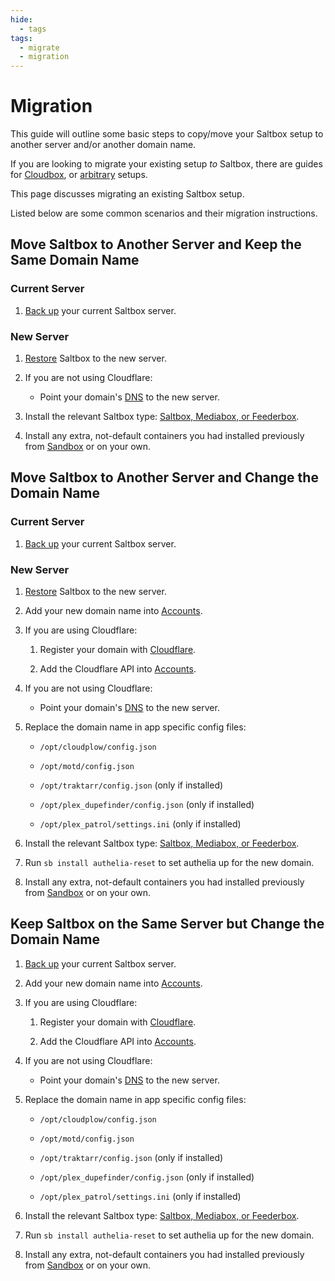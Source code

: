 ```yaml
---
hide:
  - tags
tags:
  - migrate
  - migration
---
```


# Migration

This guide will outline some basic steps to copy/move your Saltbox setup to another server and/or another domain name.

If you are looking to migrate your existing setup *to* Saltbox, there are guides for [Cloudbox](../../reference/guides/cloudbox.md), or [arbitrary](../../reference/guides/other.md) setups.

This page discusses migrating an existing Saltbox setup.

Listed below are some common scenarios and their migration instructions.

## Move Saltbox to Another Server and Keep the Same Domain Name

### Current Server

1. [Back up](backup.md) your current Saltbox server.

### New Server

1. [Restore](restore.md) Saltbox to the new server.

2. If you are not using Cloudflare:

    - Point your domain's [DNS](../prerequisites/prerequisites.md#domain) to the new server.

3. Install the relevant Saltbox type: [Saltbox, Mediabox, or Feederbox](../install/install.md#step-5-saltbox).

4. Install any extra, not-default containers you had installed previously from [Sandbox](../../sandbox/index.md) or on your own.

## Move Saltbox to Another Server and Change the Domain Name

### Current Server

1. [Back up](backup.md) your current Saltbox server.

### New Server

1. [Restore](restore.md) Saltbox to the new server.

2. Add your new domain name into [Accounts](../install/install.md#step-2-configuration).

3. If you are using Cloudflare:

    1. Register your domain with [Cloudflare](../../faq/Cloudflare.md).

    2. Add the Cloudflare API into [Accounts](../install/install.md#step-2-configuration).

4. If you are not using Cloudflare:

    - Point your domain's [DNS](../prerequisites/prerequisites.md#domain) to the new server.

5. Replace the domain name in app specific config files:

    - `/opt/cloudplow/config.json`

    - `/opt/motd/config.json`

    - `/opt/traktarr/config.json` (only if installed)

    - `/opt/plex_dupefinder/config.json` (only if installed)

    - `/opt/plex_patrol/settings.ini` (only if installed)

6. Install the relevant Saltbox type: [Saltbox, Mediabox, or Feederbox](../install/install.md#step-5-saltbox).

7. Run `sb install authelia-reset` to set authelia up for the new domain.

8. Install any extra, not-default containers you had installed previously from [Sandbox](../../sandbox/index.md) or on your own.

## Keep Saltbox on the Same Server but Change the Domain Name

1. [Back up](backup.md) your current Saltbox server.

2. Add your new domain name into [Accounts](../install/install.md#step-2-configuration).

3. If you are using Cloudflare:

    1. Register your domain with [Cloudflare](../../faq/Cloudflare.md).

    2. Add the Cloudflare API into [Accounts](../install/install.md#step-2-configuration).

4. If you are not using Cloudflare:

    - Point your domain's [DNS](../prerequisites/prerequisites.md#domain) to the new server.

5. Replace the domain name in app specific config files:

    - `/opt/cloudplow/config.json`

    - `/opt/motd/config.json`

    - `/opt/traktarr/config.json` (only if installed)

    - `/opt/plex_dupefinder/config.json` (only if installed)

    - `/opt/plex_patrol/settings.ini` (only if installed)

6. Install the relevant Saltbox type: [Saltbox, Mediabox, or Feederbox](../install/install.md#step-5-saltbox).

7. Run `sb install authelia-reset` to set authelia up for the new domain.

8. Install any extra, not-default containers you had installed previously from [Sandbox](../../sandbox/index.md) or on your own.
